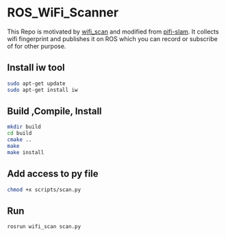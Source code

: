 # ROS_WiFi_Scanner
This Repo is motivated by [wifi_scan](https://github.com/RafBerkvens/wifi_scan) and modified from [pifi-slam](https://github.com/WLaney/pifi-slam). It collects wifi fingerprint and publishes it on ROS which you can record or subscribe of for other purpose.


## Install iw tool
```sh
sudo apt-get update
sudo apt-get install iw
```

## Build ,Compile, Install
```sh
mkdir build
cd build
cmake ..
make
make install
```

## Add access to py file
```sh
chmod +x scripts/scan.py
```

## Run
```sh
rosrun wifi_scan scan.py
```